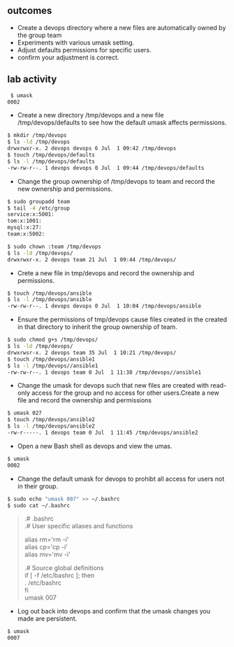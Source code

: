 ## outcomes
- Create a devops directory where a new files are automatically owned by the group team
- Experiments with various umask setting.
- Adjust defaults permissions for specific users.
- confirm your adjustment is correct.

## lab activity
```sh
 $ umask
0002
 ```
* Create a new directory /tmp/devops and a new file /tmp/devops/defaults to see how the default umask affects permissions.
```sh
$ mkdir /tmp/devops
$ ls -ld /tmp/devops
drwxrwxr-x. 2 devops devops 6 Jul  1 09:42 /tmp/devops
$ touch /tmp/devops/defaults
$ ls -l /tmp/devops/defaults
-rw-rw-r--. 1 devops devops 0 Jul  1 09:44 /tmp/devops/defaults
```
- Change the group ownership of /tmp/devops to team
and record the new ownership and permissions.
```sh
$ sudo groupadd team
$ tail -4 /etc/group
service:x:5001:
tom:x:1001:
mysql:x:27:
team:x:5002:
```
```sh
$ sudo chown :team /tmp/devops
$ ls -ld /tmp/devops/
drwxrwxr-x. 2 devops team 21 Jul  1 09:44 /tmp/devops/
```
- Crete a new file in tmp/devops and record the ownership and permissions.
```sh
$ touch /tmp/devops/ansible
$ ls -l /tmp/devops/ansible
-rw-rw-r--. 1 devops devops 0 Jul  1 10:04 /tmp/devops/ansible
```
- Ensure the permissions of tmp/devops cause files created in the created in that directory to inherit the group ownership of team.
```sh
$ sudo chmod g+s /tmp/devops/
$ ls -ld /tmp/devops/
drwxrwsr-x. 2 devops team 35 Jul  1 10:21 /tmp/devops/
$ touch /tmp/devops/ansible1
$ ls -l /tmp/devops//ansible1
-rw-rw-r--. 1 devops team 0 Jul  1 11:38 /tmp/devops//ansible1
```
- Change the umask for devops such that new files are created with read-only access for the group and no access for other users.Create a new file and record the ownership and  permissions
```sh
$ umask 027
$ touch /tmp/devops/ansible2
$ ls -l /tmp/devops/ansible2
-rw-r-----. 1 devops team 0 Jul  1 11:45 /tmp/devops/ansible2
```
- Open a new Bash shell as devops and view the umas.
```sh
$ umask
0002
```
- Change the default umask for devops to prohibt all access for users not in their group.
```sh  
$ sudo echo "umask 007" >> ~/.bashrc  
$ sudo cat ~/.bashrc
```  
>.# .bashrc  
>.# User specific aliases and functions
>  
>alias rm='rm -i'   
>alias cp='cp -i'  
>alias mv='mv -i'
>
>.# Source global definitions  
if [ -f /etc/bashrc ]; then   
 . /etc/bashrc   
fi   
umask 007


- Log out back into devops and confirm that the umask changes you made are persistent.

```sh
$ umask
0007
```
